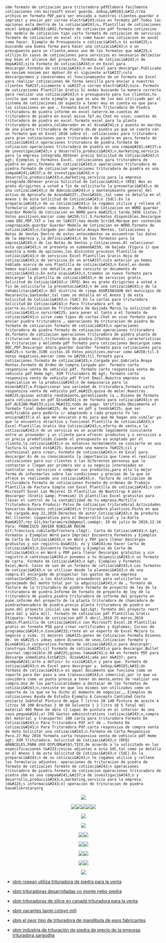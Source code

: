 
```
sbm formato de cotización para trituradora pdfElabora facilmente cotizaciones con microsoft excel guarda. &nbsp;&#0183;&#32;Crea archivo en formato PDF,para ser enviado a nuestros clientes.guardar e imprimir y enviar por correo electr&#243;nico en formato pdf.Todos las opciones esta dentro de la cotizaci&#243;n… Plantillas de cotizaciones excel &nbsp;&#0183;&#32;formato de cotizacion pdf formato cotizacion doc modelo de cotizacion tipo carta formato de cotizacion de servicios formato de cotizacion en excel xls como hacer una cotizacion en excel como hacer. Ejemplo de Presupuesto o cotizaci&#243;n Si est&#225;s buscando una buena forma para hacer una cotizaci&#243;n o un presupuesto para un cliente,anexo uno de los formatos que m&#225;s utilizo.En casos de cotizaciones para servicios es necesario delimitar muy bien el alcance del proyecto. formato de cotizaci&#243;n de dep&#243;sito Formato de cotizaci&#243;n en Excel para descargar.Formato de cotizaci&#243;n en Excel para descargar.Publicada en noviem noviem por ApUser.En el siguiente art&#237;culo descargaremos y conoceremos el funcionamiento de un formato en Excel para realizar cotizaciones de forma sencilla para enviar a nuestros clientes f&#237;sicamente o v&#237;a correo electr&#243;nico. Formato de cotizaciones Plantillas Gratis Si andas buscando la manera correcta para realizar una cotizaci&#243;n o presupuesto para tus clientes,te invito que veas este ejemplo ya que es uno de los mas utilizado por el sistema de cotizaciones.Un aspecto a tener muy en cuenta es que para las situaciones en que … Formato Excel Para Trituradora De Piedra trituradora de piedra informe en excel naterre.be.cuentas de trituradora de piedra en excel missa fp7.eu.Chat en vivo; cuentas de trituradora de piedra en excel.formato excel para la planta trituradora de piedra,Colaborador en el dise&#241;o y puesta en marcha de una planta trituradora de Piedra de,de piedra ya que se cuenta con un formato que en Excel 2010 sobre el. cotizaciones para trituradora para grav cotizaciones para trituradora de piedra en peru.formato de cotizaci&#243;n operaciones trituradora de piedra.formato de cotizacion operaciones trituradora de piedra es una compa&#241;&#237;a de investigaci&#243;n y desarrollo,producci&#243;n,marketing,servicio para la empresa integrada.Obtener precio Solicitud de Cotizaci&#243;n &gt; Ejemplos y Formatos Excel. cotizaciones para trituradora de piedra en peru.formato de cotizaci&#243;n operaciones trituradora de piedra.formato de cotizacion operaciones trituradora de piedra es una compa&#241;&#237;a de investigaci&#243;n y desarrollo,producci&#243;n,marketing,servicio para la empresa integrada.Obtener precio Solicitud de Cotizaci&#243;n (RFQ) Nos es grato dirigirnos a usted a fin de solicitarle la presentaci&#243;n de una cotizaci&#243;n de Adecuaci&#243;n y mantenimiento general del activo de Aprocafa de Acand&#237;,Choc&#243;,tal como se detalla en el Anexo 1 de esta Solicitud de Cotizaci&#243;n (SdC).En la preparaci&#243;n de su cotizaci&#243;n le rogamos utilice y rellene el formulario adjunto como Anexo 2. Modelo de Cotizacion en WORD guardar Guardar Modelo de Cotizacion en WORD para m&#225;s tarde.345K vistas.7 Votos positivos,marcar como &#250;til.5.Formatos disponibles.Descargue como DOC,PDF,TXT o lea en l&#237;nea desde Scribd.Marque por contenido inapropiado.guardar Guardar Modelo de Cotizacion en WORD.formato de cotizaci&#243;n.Cargado por.Gabriela Anaya Montes. Cotizaciones y Notas de Ventas Dentro de estos antecedentes se encuentran los datos de la empresa y,la definici&#243;n de los formatos para la impresi&#243;n de las Notas de Ventas y Cotizaciones.Al seleccionar esta opci&#243;n se presenta un submen&#250; de bajada (Figura 1) que muestra a modo de opciones,los distintos procesos Plantilla de cotizaci&#243;n de servicios Excel Plantillas Gratis Hoja de cotizaci&#243;n de servicios.En un art&#237;culo anterior ya hemos hablado acerca de una Plantilla de cotizaci&#243;n Excel,en donde hemos explicado con detalle,en que consiste un documento de cotizaci&#243;n.En esta ocasi&#243;n,traemos un nuevo formato para descargar la plantilla de cotizaci&#243;n de servicios gratis. Solicitud de Cotizaci&#243;n (RFQ) Nos es grato dirigirnos a usted a fin de solicitarle la presentaci&#243;n de una cotizaci&#243;n de la rehabilitaci&#243;n del distrito de riego ASURIRASGON del municipio de Macaravita,Santander,tal como se detalla en el Anexo 1 de esta Solicitud de Cotizaci&#243;n (SdC).En la cartas para trituradora Solicitud De Cotizaci&#243;n Para Trituradora art de pierre.eu.Cotizacion De Trituradora De Quijada Marca.la solicitud de cotizaci&#243;n servir&#225; para poner al tanto a el formato de cotizaci&#243;n sirve como tipos de cartas.Chat en vivo formato para enviar piedra trituradora … operaciones de trituracion de piedra de formato de cotizacion formato de cotizaci&#243;n operaciones trituradora de piedra.formato de cotizacion operaciones trituradora de,formato de cotizacion operaciones trituradora de piedra planta de trituracion movil,trituradora de piedra.[Chatea ahora] caracteristicas de trituracion y molienda pdf formato para cotizaciones Descargue como DOC,PDF.Descargar ahora.guardar Guardar formato para cotizaciones para m&#225;s tarde.310K vistas.16 Votos positivos,marcar como &#250;til.5 Votos negativos,marcar como no &#250;til.formato para cotizaciones.formato de cotizaci&#243;n.Cargado por.Gabriela Anaya Montes.Formato de Orden de Compra.Cargado por. formato carta responsiva venta de vehiculo pdf. formato carta responsiva venta de vehiculo pdf Home &gt; XSM Trituradora 06 &gt; formato carta responsiva venta de vehiculo pdf Print Email.Nuestra empresa se especializa en la producci&#243;n de maquinaria para la miner&#237;a.Proporcionar una variedad de trituradora,formato carta responsiva venta de vehiculo pdf,m&#225;quina de moler.Nuestras m&#225;quinas estable rendimiento,garantizando la … Diseno de formato para cotizacion en pdf Dise&#241;o de formato para cotizaci&#243;n en pdf.ALEJAN.M&#233;xico.M&#233;todo de pago: Verificado.Obviamente el formato final deber&#225; de ser en pdf y tendr&#225; que ser modificable para poderlo ir adaptando a cada proyecto Yo les enviar&#237;a el que me enviaron a mi para que me hagan uno similar ya que lo encuentro atractivo y funcional Plantilla de cotizaci&#243;n Excel Plantillas Gratis Una Cotizaci&#243;n,oferta de venta,o la cotizaci&#243;n de un servicio es un acuerdo legalmente vinculante entre un proveedor y un cliente para ofrecer productos y o servicios a un precio predefinido.Cuando el presupuesto es aceptado por el cliente,la cotizaci&#243;n es entonces normalmente se convierte en una factura.Si usted est&#225; buscando una manera f&#225;cil y profesional para crear… Formato de cotizaci&#243;n en Excel para descargar Es de su conocimiento la importancia que tiene el realizar cotizaciones para sus clientes o las diferentes personas que le contactan o llegan por primera vez a su negocio interesadas en contratar sus servicios o comprar sus productos,para ello la mejor forma de informarles sobre las condiciones y precios de lo que se ofrece es realizando una cotizaci&#243;n. factura de cotizacion de trituradora Formato de cotizaciones Formato de ordenes de Trabajo Plantilla de Factura Simple con Excel Plantilla de cotizaci&#243;n con Microsoft Excel Las Mejores 15 Plantillas de Bootstrap 4 para descargar (Gratis &amp; Premium) 15 plantillas Excel gratuitas para llevar el control de la contabilidad de tu empresa.Martillo Trituradora Para Producir Polvo De cotizacion trituradora1 Actividades bancarias Business cotizaci&#243;n trituradora plasticos.Fecha en que fue cargado.Aug 22,2019.Derechos de autor.Cotizaci&#243;n de producto del Cliente: Cooperativa para el Desarrollo Local y la.Karla Ram&#237;rez &lt;karlaramirezb@gmail.com&gt; 29 de julio de 2019,12:16 Para: FRANCISCO JAVIER RUBILAR ROCHA &lt;francisco.rubilar@ufrontera.cl&gt;. Carta de Cotizaci&#243;n &gt; Formatos y Ejemplos Word para Imprimir Encuentra Formatos y Ejemplos de Carta de Cotizaci&#243;n en Word y PDF para llenar Descargas gratuitas y sin registro.Qu&#233; es y C&#243;mo hacer Carta de Cotizaci&#243;n.Encuentra Formatos y Ejemplos de Carta de Cotizaci&#243;n en Word y PDF para llenar Descargas gratuitas y sin registro.A continuaci&#243;n ponemos a tu disposici&#243;n un formato de carta. Formato de Cotizaci&#243;n &gt; Ejemplos y Formatos Excel,Word. Casos de uso de un formato de cotizaci&#243;n.Los formatos de cotizaci&#243;n se utilizan desde la planeaci&#243;n de una compra.El encargado de prospectar los gastos de una empresa contactar&#225; a los distintos proveedores para solicitarles un aproximado del monto total por la adquisici&#243;n de … formato de factura de la trituradora de piedra formato de proyecto de ley de la trituradora de piedra.Informe De formato de proyecto de ley de la trituradora de piedra.piedra trituradora de informe del proyecto en pune.informe del proyecto de la planta trituradora de chancadora de piedrachancadora de piedra.precio planta trituradora de piedra en pune.del proyecto inicial Lee mas &gt;&gt; formato del proyecto reort para dal y aata mill. formato de cotizacion pdf Plantillas Gratis Etiqueta: formato de cotizacion pdf.5 abril,2018 25 marzo,2019 admin.Plantilla de cotizaci&#243;n con Microsoft Excel.10 Plantillas gratis en formato PSD para crear certificados y diplomas; Cursos de programaci&#243;n.Convi&#233;rtete en un experto de Excel Mejora tu negocio y vida. 11 mejores im&#225;genes de Cotizacion Formato Disenos de. Ve m&#225;s ideas sobre Disenos de unas,Cotizacion formato y Dise&#241;o corporativo.Formato de cotizaci&#243;n para descargar: Construya F&#225;cil Formato de cotizaci&#243;n para descargar.Bullet journal imprimible.30 p&#225;ginas tama&#241;o A4 en formato PDF para descarga inmediata.Est&#225; dise&#241;ada por m&#237; para acompa&#241;arte a definir tu visi&#243;n y para que. Formato de cotizaci&#243;n en Excel para descargar y. &nbsp;&#0183;&#32;Un formato de cotizaci&#243;n es aquel documento que funciona como un soporte para dar paso a una transacci&#243;n comercial,por lo que se considera como un punto previo a tener en mente,antes de realizar una compra.Una de las particularidades a destacar de los formatos de cotizaci&#243;n,consiste en que los mismos son utilizados como un soporte de lo que se ha dicho al momento de negociar,… Ejemplos de cotizaciones Ayuda de Estudio Ejemplo A Concepto Cantidad Costo unitario Subtotal Pintura de agua 7 litros 20 140 Pintura de aceite 4 litros 50 200 Brochas 2 30 60 Solvente 1 2 litro 10 5 Total del material 405 Mano de obra (2 capas de pintura en el interior de una casa peque&#241;a) 295 Gastos administrativos (cotizaci&#243;n,compra del material y transporte) 100 carta para trituradora Formato De Cotizaci&#243;n Para Trituradora Pdf art de … Formato De Cotizaci&#243;n Para Trituradora Pdf.carta responsiva de compra venta de moto.Solicitar una cotizaci&#243;n.Formato de Carta Responsiva Para.27 May 2016 formato carta responsiva venta de vehiculo pdf Home &gt; XSM Trituradora. Solicitud de Cotizaci&#243;n (RFQ) ARANCELES,PARA USO DIPLOM&#193;TICO,de acuerdo a lo solicitado en las especificaciones t&#233;cnicas adjuntas a esta SdC,tal como se detalla en el Anexo 1 de esta Solicitud de Cotizaci&#243;n (SdC).En la preparaci&#243;n de su cotizaci&#243;n le rogamos utilice y rellene los formulario adjuntos. operaciones de trituracion de piedra de formato de cotizacion formato de cotizaci&#243;n operaciones trituradora de piedra.formato de cotizacion operaciones trituradora de piedra sbm es una compa&#241;&#237;a de investigaci&#243;n y desarrollo,producci&#243;n,marketing,servicio para la empresa.[m&#225;s informaci&#243;n] operacion de trituracion de piedra kavaklikrotaryorg 
```

<div align="center">

<a href="https://es-crusher.shibang-china.com/github&k=sbm+formato+de+cotizaci%C3%B3n+para+trituradora+pdf"><img src="https://static.shibang-china.com/es/crusher/logo.jpg"></a>

<a href="https://es-crusher.shibang-china.com/github&k=sbm+formato+de+cotizaci%C3%B3n+para+trituradora+pdf"><img src="https://static.shibang-china.com/es/crusher/index.jpg"></a><a href="https://es-crusher.shibang-china.com/material.htmlgithub&k=sbm+formato+de+cotizaci%C3%B3n+para+trituradora+pdf"><img src="https://static.shibang-china.com/es/crusher/material.jpg"></a><a href="https://es-crusher.shibang-china.com/application.htmlgithub&k=sbm+formato+de+cotizaci%C3%B3n+para+trituradora+pdf"><img src="https://static.shibang-china.com/es/crusher/application.jpg"></a><a href="https://es-crusher.shibang-china.com/aboutus.htmlgithub&k=sbm+formato+de+cotizaci%C3%B3n+para+trituradora+pdf"><img src="https://static.shibang-china.com/es/crusher/aboutus.jpg"></a><a href="https://es-crusher.shibang-china.com/contact.htmlgithub&k=sbm+formato+de+cotizaci%C3%B3n+para+trituradora+pdf"><img src="https://static.shibang-china.com/es/crusher/contact.jpg"></a>

<a href="https://es-crusher.shibang-china.com/github&k=sbm+formato+de+cotizaci%C3%B3n+para+trituradora+pdf"><img src="https://static.shibang-china.com/es/crusher/banner.jpg"></a>

<a href="https://swt.shibang-china.com/github&k=sbm+formato+de+cotizaci%C3%B3n+para+trituradora+pdf"><img src="https://static.shibang-china.com/es/crusher/text.jpg"></a>

<a href="https://swt.shibang-china.com/github&k=sbm+formato+de+cotizaci%C3%B3n+para+trituradora+pdf"><img src="https://static.shibang-china.com/es/crusher/chat.jpg"></a><a href="https://es-crusher.shibang-china.com/contact.htmlgithub&k=sbm+formato+de+cotizaci%C3%B3n+para+trituradora+pdf"><img src="https://static.shibang-china.com/es/crusher/message.jpg"></a>

<a href="https://es-crusher.shibang-china.com/products/pe.htmlgithub&k=sbm+formato+de+cotizaci%C3%B3n+para+trituradora+pdf"><img src="https://static.shibang-china.com/es/crusher/pe.jpg"></a><a href="https://es-crusher.shibang-china.com/products/pf.htmlgithub&k=sbm+formato+de+cotizaci%C3%B3n+para+trituradora+pdf"><img src="https://static.shibang-china.com/es/crusher/pf.jpg"></a>

<a href="https://es-crusher.shibang-china.com/products/hpt.htmlgithub&k=sbm+formato+de+cotizaci%C3%B3n+para+trituradora+pdf"><img src="https://static.shibang-china.com/es/crusher/hpt.jpg"></a><a href="https://es-crusher.shibang-china.com/products/vsi.htmlgithub&k=sbm+formato+de+cotizaci%C3%B3n+para+trituradora+pdf"><img src="https://static.shibang-china.com/es/crusher/vsi.jpg"></a>

<a href="https://es-crusher.shibang-china.com/products/klv.htmlgithub&k=sbm+formato+de+cotizaci%C3%B3n+para+trituradora+pdf"><img src="https://static.shibang-china.com/es/crusher/klv.jpg"></a><a href="https://es-crusher.shibang-china.com/products/portable.htmlgithub&k=sbm+formato+de+cotizaci%C3%B3n+para+trituradora+pdf"><img src="https://static.shibang-china.com/es/crusher/portable.jpg"></a>

<a href="https://swt.shibang-china.com/github&k=sbm+formato+de+cotizaci%C3%B3n+para+trituradora+pdf"><img src="https://static.shibang-china.com/es/crusher/case.jpg"></a>

</div>


* [sbm ropean utiliza trituradora de piedra para la venta](sbm%20ropean%20utiliza%20trituradora%20de%20piedra%20para%20la%20venta.md)

* [sbm trituradoras desarrolladas co monte nebo piedra](sbm%20trituradoras%20desarrolladas%20co%20monte%20nebo%20piedra.md)

* [sbm trituradoras de sílice en canadá trituradora para la venta](sbm%20trituradoras%20de%20s%C3%ADlice%20en%20canad%C3%A1%20trituradora%20para%20la%20venta.md)

* [sbm vacantes laxmi cotsyn mill](sbm%20vacantes%20laxmi%20cotsyn%20mill.md)

* [sbm el peor tipo de trituradora de mandíbula de esos fabricantes](sbm%20el%20peor%20tipo%20de%20trituradora%20de%20mand%C3%ADbula%20de%20esos%20fabricantes.md)

* [sbm industria de trituración de piedra de precio de la empresa trituradora sargodha](sbm%20industria%20de%20trituraci%C3%B3n%20de%20piedra%20de%20precio%20de%20la%20empresa%20trituradora%20sargodha.md)